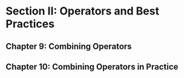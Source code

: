 # Section II: Operators and Best Practices

## Chapter 9: Combining Operators

## Chapter 10: Combining Operators in Practice